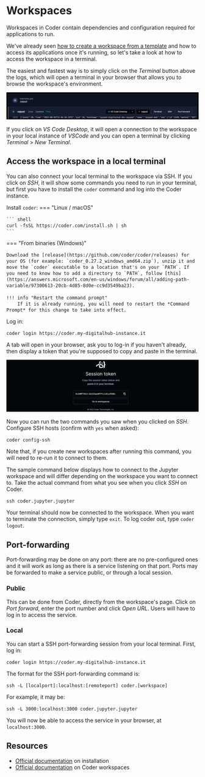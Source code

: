 # Workspaces

Workspaces in Coder contain dependencies and configuration required for applications to run.

We've already seen [how to create a workspace from a template](/components/deploying-components) and how to access its applications once it's running, so let's take a look at how to access the workspace in a terminal.

The easiest and fastest way is to simply click on the *Terminal* button above the logs, which will open a terminal in your browser that allows you to browse the workspace's environment.

![Coder buttons image](../images/coder-buttons.png)

If you click on *VS Code Desktop*, it will open a connection to the workspace in your local instance of *VSCode* and you can open a terminal by clicking *Terminal* > *New Terminal*.

## Access the workspace in a local terminal

You can also connect your local terminal to the workspace via SSH. If you click on *SSH*, it will show some commands you need to run in your terminal, but first you have to install the `coder` command and log into the Coder instance.

Install `coder`:
=== "Linux / macOS"

    ``` shell
    curl -fsSL https://coder.com/install.sh | sh
    ```

=== "From binaries (Windows)"

    Download the [release](https://github.com/coder/coder/releases) for your OS (for example: `coder_0.27.2_windows_amd64.zip`), unzip it and move the `coder` executable to a location that's on your `PATH`. If you need to know how to add a directory to `PATH`, follow [this](https://answers.microsoft.com/en-us/windows/forum/all/adding-path-variable/97300613-20cb-4d85-8d0e-cc9d3549ba23).
    
    !!! info "Restart the command prompt"
        If it is already running, you will need to restart the *Command Prompt* for this change to take into effect.

Log in:
``` shell
coder login https://coder.my-digitalhub-instance.it
```
A tab will open in your browser, ask you to log-in if you haven't already, then display a token that you're supposed to copy and paste in the terminal.

![Coder token image](../images/coder-token.png)

Now you can run the two commands you saw when you clicked on *SSH*. Configure SSH hosts (confirm with `yes` when asked):
``` shell
coder config-ssh
```
Note that, if you create new workspaces after running this command, you will need to re-run it to connect to them.

The sample command below displays how to connect to the Jupyter workspace and will differ depending on the workspace you want to connect to. Take the actual command from what you see when you click *SSH* on Coder.
``` shell
ssh coder.jupyter.jupyter
```

Your terminal should now be connected to the workspace. When you want to terminate the connection, simply type `exit`. To log coder out, type `coder logout`.

## Port-forwarding

Port-forwarding may be done on any port: there are no pre-configured ones and it will work as long as there is a service listening on that port. Ports may be forwarded to make a service public, or through a local session.

### Public

This can be done from Coder, directly from the workspace's page. Click on *Port forward*, enter the port number and click *Open URL*. Users will have to log in to access the service.

### Local

You can start a SSH port-forwarding session from your local terminal. First, log in:
``` shell
coder login https://coder.my-digitalhub-instance.it
```

The format for the SSH port-forwarding command is:
``` shell
ssh -L [localport]:localhost:[remoteport] coder.[workspace]
```

For example, it may be:
``` shell
ssh -L 3000:localhost:3000 coder.jupyter.jupyter
```

You will now be able to access the service in your browser, at `localhost:3000`.

## Resources

- [Official documentation](https://coder.com/docs/v2/latest/install) on installation
- [Official documentation](https://coder.com/docs/v2/latest/workspaces) on Coder workspaces